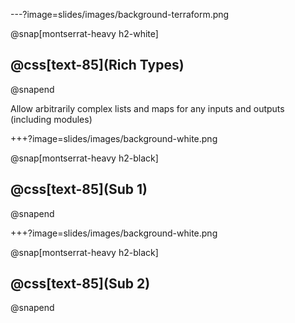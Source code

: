---?image=slides/images/background-terraform.png

@snap[montserrat-heavy h2-white]
## @css[text-85](Rich Types)
@snapend

Allow arbitrarily complex lists and maps for any inputs and outputs (including modules)

+++?image=slides/images/background-white.png

@snap[montserrat-heavy h2-black]
## @css[text-85](Sub 1)
@snapend

+++?image=slides/images/background-white.png

@snap[montserrat-heavy h2-black]
## @css[text-85](Sub 2)
@snapend